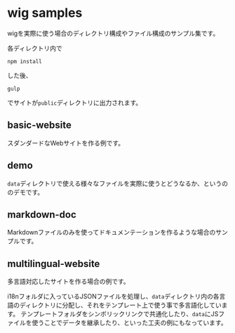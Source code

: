 # wig samples

wigを実際に使う場合のディレクトリ構成やファイル構成のサンプル集です。

各ディレクトリ内で

```
npm install
```

した後、

```
gulp
```

でサイトが`public`ディレクトリに出力されます。

## basic-website

スダンダードなWebサイトを作る例です。

## demo

`data`ディレクトリで使える様々なファイルを実際に使うとどうなるか、というののデモです。

## markdown-doc

Markdownファイルのみを使ってドキュメンテーションを作るような場合のサンプルです。

## multilingual-website

多言語対応したサイトを作る場合の例です。

i18nフォルダに入っているJSONファイルを処理し、`data`ディレクトリ内の各言語のディレクトリに分配し、それをテンプレート上で使う事で多言語化しています。
テンプレートフォルダをシンボリックリンクで共通化したり、`data`にJSファイルを使うことでデータを継承したり、といった工夫の例にもなっています。
